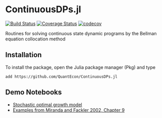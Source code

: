 # ContinuousDPs.jl

[![Build Status](https://travis-ci.com/QuantEcon/ContinuousDPs.jl.svg?branch=master)](https://travis-ci.com/QuantEcon/ContinuousDPs.jl)
[![Coverage Status](https://coveralls.io/repos/github/QuantEcon/ContinuousDPs.jl/badge.svg)](https://coveralls.io/github/QuantEcon/ContinuousDPs.jl)
[![codecov](https://codecov.io/gh/QuantEcon/ContinuousDPs.jl/branch/master/graph/badge.svg)](https://codecov.io/gh/QuantEcon/ContinuousDPs.jl)

Routines for solving continuous state dynamic programs by the Bellman equation collocation method

## Installation

To install the package, open the Julia package manager (Pkg) and type

```
add https://github.com/QuantEcon/ContinuousDPs.jl
```

## Demo Notebooks

* [Stochastic optimal growth model](http://nbviewer.jupyter.org/github/QuantEcon/ContinuousDPs.jl/blob/master/examples/cdp_ex_optgrowth_jl.ipynb)
* [Examples from Miranda and Fackler 2002, Chapter 9](http://nbviewer.jupyter.org/github/QuantEcon/ContinuousDPs.jl/blob/master/examples/cdp_ex_MF_jl.ipynb)
